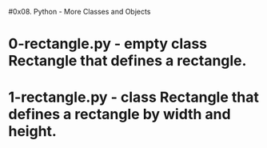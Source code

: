 #0x08. Python - More Classes and Objects
# 0-rectangle.py - empty class Rectangle that defines a rectangle.
# 1-rectangle.py - class Rectangle that defines a rectangle by width and height.
